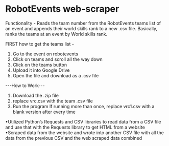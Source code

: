 # RobotEvents web-scraper

Functionality - 
Reads the team number from the RobotEvents teams list of an event and appends their world skills rank to a new .csv file.
Basically, ranks the teams at an event by World skills rank.


FIRST how to get the teams list - 
1. Go to the event on robotevents
2. Click on teams and scroll all the way down
3. Click on the teams button 
4. Upload it into Google Drive
5. Open the file and download as a .csv file



---How to Work---
1. Download the .zip file 
2. replace vrc.csv with the team .csv file
3. Run the program 
If running more than once, replace vrc1.csv with a blank version after every time


•Utilized Python’s Requests and CSV libraries to read data from a CSV file and use that with the Requests library to get HTML from a website
•Scraped data from the website and wrote into another CSV file with all the data from the previous CSV and the web scraped data combined
